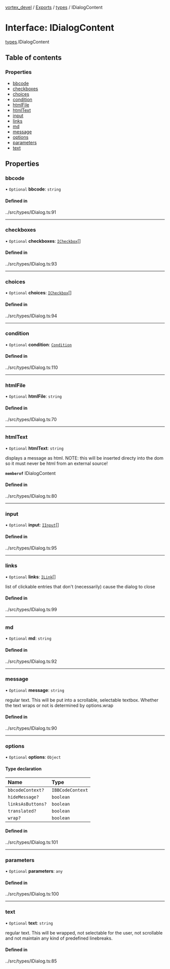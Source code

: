[vortex_devel](../README.md) / [Exports](../modules.md) / [types](../modules/types.md) / IDialogContent

# Interface: IDialogContent

[types](../modules/types.md).IDialogContent

## Table of contents

### Properties

- [bbcode](types.IDialogContent.md#bbcode)
- [checkboxes](types.IDialogContent.md#checkboxes)
- [choices](types.IDialogContent.md#choices)
- [condition](types.IDialogContent.md#condition)
- [htmlFile](types.IDialogContent.md#htmlfile)
- [htmlText](types.IDialogContent.md#htmltext)
- [input](types.IDialogContent.md#input)
- [links](types.IDialogContent.md#links)
- [md](types.IDialogContent.md#md)
- [message](types.IDialogContent.md#message)
- [options](types.IDialogContent.md#options)
- [parameters](types.IDialogContent.md#parameters)
- [text](types.IDialogContent.md#text)

## Properties

### bbcode

• `Optional` **bbcode**: `string`

#### Defined in

../src/types/IDialog.ts:91

___

### checkboxes

• `Optional` **checkboxes**: [`ICheckbox`](actions.ICheckbox.md)[]

#### Defined in

../src/types/IDialog.ts:93

___

### choices

• `Optional` **choices**: [`ICheckbox`](actions.ICheckbox.md)[]

#### Defined in

../src/types/IDialog.ts:94

___

### condition

• `Optional` **condition**: [`Condition`](../modules/actions.md#condition)

#### Defined in

../src/types/IDialog.ts:110

___

### htmlFile

• `Optional` **htmlFile**: `string`

#### Defined in

../src/types/IDialog.ts:70

___

### htmlText

• `Optional` **htmlText**: `string`

displays a message as html.
NOTE: this will be inserted directy
into the dom so it must never be html from
an external source!

**`memberof`** IDialogContent

#### Defined in

../src/types/IDialog.ts:80

___

### input

• `Optional` **input**: [`IInput`](actions.IInput.md)[]

#### Defined in

../src/types/IDialog.ts:95

___

### links

• `Optional` **links**: [`ILink`](actions.ILink.md)[]

list of clickable entries that don't (necessarily) cause the dialog to close

#### Defined in

../src/types/IDialog.ts:99

___

### md

• `Optional` **md**: `string`

#### Defined in

../src/types/IDialog.ts:92

___

### message

• `Optional` **message**: `string`

regular text. This will be put into a scrollable, selectable textbox.
Whether the text wraps or not is determined by options.wrap

#### Defined in

../src/types/IDialog.ts:90

___

### options

• `Optional` **options**: `Object`

#### Type declaration

| Name | Type |
| :------ | :------ |
| `bbcodeContext?` | `IBBCodeContext` |
| `hideMessage?` | `boolean` |
| `linksAsButtons?` | `boolean` |
| `translated?` | `boolean` |
| `wrap?` | `boolean` |

#### Defined in

../src/types/IDialog.ts:101

___

### parameters

• `Optional` **parameters**: `any`

#### Defined in

../src/types/IDialog.ts:100

___

### text

• `Optional` **text**: `string`

regular text. This will be wrapped, not selectable for the user,
not scrollable and not maintain any kind of predefined linebreaks.

#### Defined in

../src/types/IDialog.ts:85
